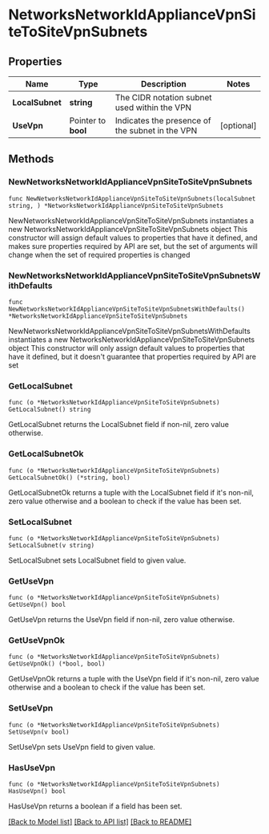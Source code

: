 # NetworksNetworkIdApplianceVpnSiteToSiteVpnSubnets

## Properties

Name | Type | Description | Notes
------------ | ------------- | ------------- | -------------
**LocalSubnet** | **string** | The CIDR notation subnet used within the VPN | 
**UseVpn** | Pointer to **bool** | Indicates the presence of the subnet in the VPN | [optional] 

## Methods

### NewNetworksNetworkIdApplianceVpnSiteToSiteVpnSubnets

`func NewNetworksNetworkIdApplianceVpnSiteToSiteVpnSubnets(localSubnet string, ) *NetworksNetworkIdApplianceVpnSiteToSiteVpnSubnets`

NewNetworksNetworkIdApplianceVpnSiteToSiteVpnSubnets instantiates a new NetworksNetworkIdApplianceVpnSiteToSiteVpnSubnets object
This constructor will assign default values to properties that have it defined,
and makes sure properties required by API are set, but the set of arguments
will change when the set of required properties is changed

### NewNetworksNetworkIdApplianceVpnSiteToSiteVpnSubnetsWithDefaults

`func NewNetworksNetworkIdApplianceVpnSiteToSiteVpnSubnetsWithDefaults() *NetworksNetworkIdApplianceVpnSiteToSiteVpnSubnets`

NewNetworksNetworkIdApplianceVpnSiteToSiteVpnSubnetsWithDefaults instantiates a new NetworksNetworkIdApplianceVpnSiteToSiteVpnSubnets object
This constructor will only assign default values to properties that have it defined,
but it doesn't guarantee that properties required by API are set

### GetLocalSubnet

`func (o *NetworksNetworkIdApplianceVpnSiteToSiteVpnSubnets) GetLocalSubnet() string`

GetLocalSubnet returns the LocalSubnet field if non-nil, zero value otherwise.

### GetLocalSubnetOk

`func (o *NetworksNetworkIdApplianceVpnSiteToSiteVpnSubnets) GetLocalSubnetOk() (*string, bool)`

GetLocalSubnetOk returns a tuple with the LocalSubnet field if it's non-nil, zero value otherwise
and a boolean to check if the value has been set.

### SetLocalSubnet

`func (o *NetworksNetworkIdApplianceVpnSiteToSiteVpnSubnets) SetLocalSubnet(v string)`

SetLocalSubnet sets LocalSubnet field to given value.


### GetUseVpn

`func (o *NetworksNetworkIdApplianceVpnSiteToSiteVpnSubnets) GetUseVpn() bool`

GetUseVpn returns the UseVpn field if non-nil, zero value otherwise.

### GetUseVpnOk

`func (o *NetworksNetworkIdApplianceVpnSiteToSiteVpnSubnets) GetUseVpnOk() (*bool, bool)`

GetUseVpnOk returns a tuple with the UseVpn field if it's non-nil, zero value otherwise
and a boolean to check if the value has been set.

### SetUseVpn

`func (o *NetworksNetworkIdApplianceVpnSiteToSiteVpnSubnets) SetUseVpn(v bool)`

SetUseVpn sets UseVpn field to given value.

### HasUseVpn

`func (o *NetworksNetworkIdApplianceVpnSiteToSiteVpnSubnets) HasUseVpn() bool`

HasUseVpn returns a boolean if a field has been set.


[[Back to Model list]](../README.md#documentation-for-models) [[Back to API list]](../README.md#documentation-for-api-endpoints) [[Back to README]](../README.md)


